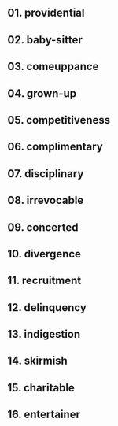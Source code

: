 ## 01. providential

## 02. baby-sitter

## 03. comeuppance

## 04. grown-up

## 05. competitiveness

## 06. complimentary

## 07. disciplinary

## 08. irrevocable

## 09. concerted

## 10. divergence

## 11. recruitment

## 12. delinquency

## 13. indigestion

## 14. skirmish

## 15. charitable

## 16. entertainer
